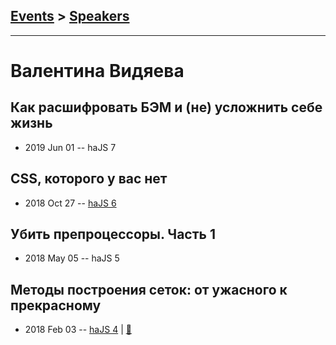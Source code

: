 ## [Events](../README.md) > [Speakers](../speakers.md)
---

# Валентина Видяева

## Как расшифровать БЭМ и (не) усложнить себе жизнь
- 2019 Jun 01 -- haJS 7    
## CSS, которого у вас нет
- 2018 Oct 27 -- [haJS 6](https://www.youtube.com/watch?v=trtdbz2eDZU)    
## Убить препроцессоры. Часть 1
- 2018 May 05 -- haJS 5    
## Методы построения сеток: от ужасного к прекрасному
- 2018 Feb 03 -- [haJS 4](https://www.youtube.com/watch?v=X4YAbtBrPvM&t=27s)  | [:notebook:](https://hajs.ru/pres/2018-02-03/all-about-grid.pdf)  
